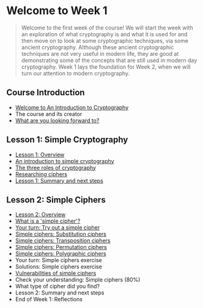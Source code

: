 # Welcome to Week 1
> Welcome to the first week of the course! We will start the week with an exploration of what cryptography is and what it is used for and then move on to look at some cryptographic techniques, via some ancient cryptography. Although these ancient cryptographic techniques are not very useful in modern life, they are good at demonstrating some of the concepts that are still used in modern day cryptography. Week 1 lays the foundation for Week 2, when we will turn our attention to modern cryptography.
## Course Introduction
- [Welcome to An Introduction to Cryptography](https://github.com/KailaniBailey/An-Introduction-to-Cryptography/tree/main/Week%201:%20Welcome%20to%20Week%201/Welcome%20to%20An%20Introduction%20to%20Cryptography)
- The course and its creator
- [What are you looking forward to?](https://github.com/KailaniBailey/An-Introduction-to-Cryptography/tree/main/Week%201:%20Welcome%20to%20Week%201/What%20are%20you%20looking%20forward%20to%3F)
## Lesson 1: Simple Cryptography
- [Lesson 1: Overview](https://github.com/KailaniBailey/An-Introduction-to-Cryptography/tree/main/Week%201:%20Welcome%20to%20Week%201/Lesson%201:%20Overview)
- [An introduction to simple cryptography](https://github.com/KailaniBailey/An-Introduction-to-Cryptography/tree/main/Week%201:%20Welcome%20to%20Week%201/An%20introduction%20to%20simple%20cryptography)
- [The three roles of cryptography](https://github.com/KailaniBailey/An-Introduction-to-Cryptography/tree/main/Week%201:%20Welcome%20to%20Week%201/The%20three%20roles%20of%20cryptography)
- [Researching ciphers](https://github.com/KailaniBailey/An-Introduction-to-Cryptography/tree/main/Week%201:%20Welcome%20to%20Week%201/Researching%20ciphers)
- [Lesson 1: Summary and next steps](https://github.com/KailaniBailey/An-Introduction-to-Cryptography/tree/main/Week%201:%20Welcome%20to%20Week%201/Lesson%201:%20Summary%20and%20next%20steps)
## Lesson 2: Simple Ciphers
- [Lesson 2: Overview](https://github.com/KailaniBailey/An-Introduction-to-Cryptography/tree/main/Week%201:%20Welcome%20to%20Week%201/Lesson%202:%20Overview)
- [What is a 'simple cipher'?](https://github.com/KailaniBailey/An-Introduction-to-Cryptography/tree/main/Week%201:%20Welcome%20to%20Week%201/What%20is%20a%20'simple%20cipher'%3F)
- [Your turn: Try out a simple cipher](https://github.com/KailaniBailey/An-Introduction-to-Cryptography/blob/main/Week%201%3A%20Welcome%20to%20Week%201/caesarcipher.pdf)
- [Simple ciphers: Substitution ciphers](https://github.com/KailaniBailey/An-Introduction-to-Cryptography/tree/main/Week%201:%20Welcome%20to%20Week%201/Simple%20ciphers:%20Substitution%20ciphers)
- [Simple ciphers: Transposition ciphers](https://github.com/KailaniBailey/An-Introduction-to-Cryptography/tree/main/Week%201:%20Welcome%20to%20Week%201/Simple%20ciphers:%20Transposition%20ciphers)
- [Simple ciphers: Permutation ciphers](https://github.com/KailaniBailey/An-Introduction-to-Cryptography/tree/main/Week%201:%20Welcome%20to%20Week%201/Simple%20ciphers:%20Permutation%20ciphers)
- [Simple ciphers: Polygraphic ciphers](https://github.com/KailaniBailey/An-Introduction-to-Cryptography/tree/main/Week%201:%20Welcome%20to%20Week%201/Simple%20ciphers:%20Polygraphic%20ciphers)
- Your turn: Simple ciphers exercise
- Solutions: Simple ciphers exercise
- [Vulnerabilities of simple ciphers](https://github.com/KailaniBailey/An-Introduction-to-Cryptography/tree/main/Week%201%3A%20Welcome%20to%20Week%201/Vulnerabilities%20of%20simple%20ciphers)
- Check your understanding: Simple ciphers (80%)
- What type of cipher did you find?
- Lesson 2: Summary and next steps
- End of Week 1: Reflections
